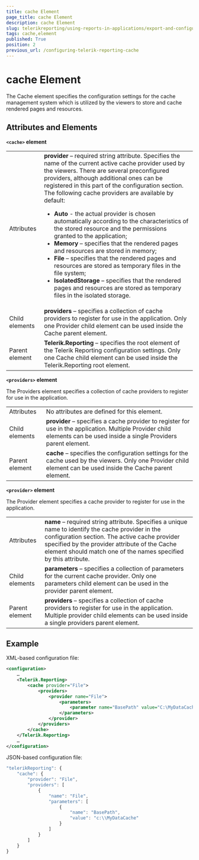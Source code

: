 ```yaml
---
title: cache Element
page_title: cache Element 
description: cache Element
slug: telerikreporting/using-reports-in-applications/export-and-configure/configure-the-report-engine/cache-element
tags: cache,element
published: True
position: 2
previous_url: /configuring-telerik-reporting-cache
---
```

<style>
table th:first-of-type {
    width: 10%;
}
table th:nth-of-type(2) {
    width: 90%;
}
</style>

# cache Element

The Cache element specifies the configuration settings for the cache management system which is utilized by the viewers to store and cache rendered pages and resources. 

## Attributes and Elements

__`<cache>` element__ 

|   |   |
| ------ | ------ |
|Attributes|__provider__ – required string attribute. Specifies the name of the current active cache provider used by the viewers. There are several preconfigured providers, although additional ones can be registered in this part of the configuration section. The following cache providers are available by default:<ul><li>__Auto__ - the actual provider is chosen automatically according to the characteristics of the stored resource and the permissions granted to the application;</li><li>__Memory__ – specifies that the rendered pages and resources are stored in memory;</li><li>__File__ – specifies that the rendered pages and resources are stored as temporary files in the file system;</li><li>__IsolatedStorage__ – specifies that the rendered pages and resources are stored as temporary files in the isolated storage.</li></ul>|
|Child elements|__providers__ – specifies a collection of cache providers to register for use in the application. Only one Provider child element can be used inside the Cache parent element.|
|Parent element|__Telerik.Reporting__ – specifies the root element of the Telerik Reporting configuration settings. Only one Cache child element can be used inside the Telerik.Reporting root element.|

__`<providers>` element__ 

The Providers element specifies a collection of cache providers to register for use in the application.

|   |   |
| ------ | ------ |
|Attributes|No attributes are defined for this element.|
|Child elements|__provider__ – specifies a cache provider to register for use in the application. Multiple Provider child elements can be used inside a single Providers parent element.|
|Parent element|__cache__ – specifies the configuration settings for the cache used by the viewers. Only one Provider child element can be used inside the Cache parent element.|

__`<provider>` element__ 

The Provider element specifies a cache provider to register for use in the application.

|   |   |
| ------ | ------ |
|Attributes|__name__ – required string attribute. Specifies a unique name to identify the cache provider in the configuration section. The active cache provider specified by the provider attribute of the Cache element should match one of the names specified by this attribute.|
|Child elements|__parameters__ – specifies a collection of parameters for the current cache provider. Only one parameters child element can be used in the provider parent element.|
|Parent element|__providers__ – specifies a collection of cache providers to register for use in the application. Multiple provider child elements can be used inside a single providers parent element.|

## Example

XML-based configuration file:
    
````xml
<configuration>
    …
    <Telerik.Reporting>
        <cache provider="File">
            <providers>
                <provider name="File">
                    <parameters>
                        <parameter name="BasePath" value="C:\MyDataCache" />
                    </parameters>
                </provider>
            </providers>
        </cache>
    </Telerik.Reporting>
    …
</configuration>
````

JSON-based configuration file:
    
````js
"telerikReporting": {
	"cache": {
		"provider": "File",
		"providers": [
			{
				"name": "File",
				"parameters": [
					{
						"name": "BasePath",
						"value": "c:\\MyDataCache"
					}
				]
			}
		]
	}
}
````

